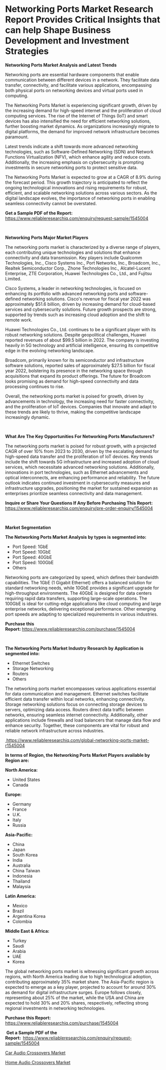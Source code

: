 <p><h1>Networking Ports Market Research Report Provides Critical Insights that can help Shape Business Development and Investment Strategies</h1></p><p><strong>Networking Ports Market Analysis and Latest Trends</strong></p>
<p><p>Networking ports are essential hardware components that enable communication between different devices in a network. They facilitate data transfer, connectivity, and facilitate various applications, encompassing both physical ports on networking devices and virtual ports used in computing.</p><p>The Networking Ports Market is experiencing significant growth, driven by the increasing demand for high-speed internet and the proliferation of cloud computing services. The rise of the Internet of Things (IoT) and smart devices has also intensified the need for efficient networking solutions, further boosting market dynamics. As organizations increasingly migrate to digital platforms, the demand for improved network infrastructure becomes paramount.</p><p>Latest trends indicate a shift towards more advanced networking technologies, such as Software-Defined Networking (SDN) and Network Functions Virtualization (NFV), which enhance agility and reduce costs. Additionally, the increasing emphasis on cybersecurity is prompting investments in secure networking ports to protect sensitive data.</p><p>The Networking Ports Market is expected to grow at a CAGR of 8.9% during the forecast period. This growth trajectory is anticipated to reflect the ongoing technological innovations and rising requirements for robust, efficient, and scalable networking solutions across various sectors. As the digital landscape evolves, the importance of networking ports in enabling seamless connectivity cannot be overstated.</p></p>
<p><strong>Get a Sample PDF of the Report:&nbsp;</strong> <a href="https://www.reliableresearchiq.com/enquiry/request-sample/1545004?utm_campaign=1900&utm_medium=2&utm_source=Github&utm_content=ia&utm_term=10022025&utm_id=networking-ports">https://www.reliableresearchiq.com/enquiry/request-sample/1545004</a></p>
<p>&nbsp;</p>
<p><strong>Networking Ports Major Market Players</strong></p>
<p><p>The networking ports market is characterized by a diverse range of players, each contributing unique technologies and solutions that enhance connectivity and data transmission. Key players include Qualcomm Technologies, Inc., Cisco Systems Inc., Port Networks, Inc., Broadcom, Inc., Realtek Semiconductor Corp., Zhone Technologies Inc., Alcatel-Lucent Enterprise, ZTE Corporation, Huawei Technologies Co., Ltd., and Fujitsu Limited.</p><p>Cisco Systems, a leader in networking technologies, is focused on enhancing its portfolio with advanced networking ports and software-defined networking solutions. Cisco's revenue for fiscal year 2022 was approximately $51.6 billion, driven by increasing demand for cloud-based services and cybersecurity solutions. Future growth prospects are strong, supported by trends such as increasing cloud adoption and the shift to remote work.</p><p>Huawei Technologies Co., Ltd. continues to be a significant player with its robust networking solutions. Despite geopolitical challenges, Huawei reported revenues of about $99.5 billion in 2022. The company is investing heavily in 5G technology and artificial intelligence, ensuring its competitive edge in the evolving networking landscape.</p><p>Broadcom, primarily known for its semiconductor and infrastructure software solutions, reported sales of approximately $27.5 billion for fiscal year 2022, bolstering its presence in the networking space through acquisitions that expand its product offerings. The future for Broadcom looks promising as demand for high-speed connectivity and data processing continues to rise.</p><p>Overall, the networking ports market is poised for growth, driven by advancements in technology, the increasing need for faster connectivity, and the proliferation of IoT devices. Companies that innovate and adapt to these trends are likely to thrive, making the competitive landscape increasingly dynamic.</p></p>
<p>&nbsp;</p>
<p><strong>What Are The Key Opportunities For Networking Ports Manufacturers?</strong></p>
<p><p>The networking ports market is poised for robust growth, with a projected CAGR of over 10% from 2023 to 2030, driven by the escalating demand for high-speed data transfer and the proliferation of IoT devices. Key trends include the shift towards 5G infrastructure and increased adoption of cloud services, which necessitate advanced networking solutions. Additionally, innovations in port technologies, such as Ethernet advancements and optical interconnects, are enhancing performance and reliability. The future outlook indicates continued investment in cybersecurity measures and infrastructure upgrades, positioning the market for sustained expansion as enterprises prioritize seamless connectivity and data management.</p></p>
<p><strong>Inquire or Share Your Questions If Any Before Purchasing This Report:</strong> <a href="https://www.reliableresearchiq.com/enquiry/pre-order-enquiry/1545004?utm_campaign=1900&utm_medium=2&utm_source=Github&utm_content=ia&utm_term=10022025&utm_id=networking-ports">https://www.reliableresearchiq.com/enquiry/pre-order-enquiry/1545004</a></p>
<p>&nbsp;</p>
<p><strong>Market Segmentation</strong></p>
<p><strong>The Networking Ports Market Analysis by types is segmented into:</strong></p>
<p><ul><li>Port Speed: 1GbE</li><li>Port Speed: 10GbE</li><li>Port Speed: 40GbE</li><li>Port Speed: 100GbE</li><li>Others</li></ul></p>
<p><p>Networking ports are categorized by speed, which defines their bandwidth capabilities. The 1GbE (1 Gigabit Ethernet) offers a balanced solution for standard networking needs, while 10GbE provides a significant upgrade for high-throughput environments. The 40GbE is designed for data centers requiring rapid data transfers, supporting large-scale operations. The 100GbE is ideal for cutting-edge applications like cloud computing and large enterprise networks, delivering exceptional performance. Other emerging port speeds are adapting to specialized requirements in various industries.</p></p>
<p><strong>Purchase this Report:&nbsp;</strong><a href="https://www.reliableresearchiq.com/purchase/1545004?utm_campaign=1900&utm_medium=2&utm_source=Github&utm_content=ia&utm_term=10022025&utm_id=networking-ports">https://www.reliableresearchiq.com/purchase/1545004</a></p>
<p>&nbsp;</p>
<p><strong>The Networking Ports Market Industry Research by Application is segmented into:</strong></p>
<p><ul><li>Ethernet Switches</li><li>Storage Networking</li><li>Routers</li><li>Others</li></ul></p>
<p><p>The networking ports market encompasses various applications essential for data communication and management. Ethernet switches facilitate efficient data transfer within local networks, enhancing connectivity. Storage networking solutions focus on connecting storage devices to servers, optimizing data access. Routers direct data traffic between networks, ensuring seamless internet connectivity. Additionally, other applications include firewalls and load balancers that manage data flow and enhance security. Together, these components are vital for robust and reliable network infrastructure across industries.</p></p>
<p><a href="https://www.reliableresearchiq.com/global-networking-ports-market-r1545004?utm_campaign=1900&utm_medium=2&utm_source=Github&utm_content=ia&utm_term=10022025&utm_id=networking-ports">&nbsp;https://www.reliableresearchiq.com/global-networking-ports-market-r1545004</a></p>
<p><strong>In terms of Region, the Networking Ports Market Players available by Region are:</strong></p>
<p>
    <p> <strong> North America: </strong>
        <ul>
            <li>United States</li>
            <li>Canada</li>
        </ul>
        </p> 
    <p> <strong> Europe: </strong>
        <ul>
            <li>Germany</li>
            <li>France</li>
            <li>U.K.</li>
            <li>Italy</li>
            <li>Russia</li>
        </ul>
        </p> 
    <p> <strong> Asia-Pacific: </strong>
        <ul>
            <li>China</li>
            <li>Japan</li>
            <li>South Korea</li>
            <li>India</li>
            <li>Australia</li>
            <li>China Taiwan</li>
            <li>Indonesia</li>
            <li>Thailand</li>
            <li>Malaysia</li>
        </ul>
        </p> 
    <p> <strong> Latin America: </strong>
        <ul>
            <li>Mexico</li>
            <li>Brazil</li>
            <li>Argentina Korea</li>
            <li>Colombia</li>
        </ul>
        </p> 
    <p> <strong> Middle East & Africa: </strong>
        <ul>
            <li>Turkey</li>
            <li>Saudi</li>
            <li>Arabia</li>
            <li>UAE</li>
            <li>Korea</li>
        </ul>
    </p>
    </p>
<p><p>The global networking ports market is witnessing significant growth across regions, with North America leading due to high technological adoption, contributing approximately 35% market share. The Asia-Pacific region is expected to emerge as a key player, projected to account for around 30% as demand for digital infrastructure surges. Europe follows closely, representing about 25% of the market, while the USA and China are expected to hold 30% and 20% shares, respectively, reflecting strong regional investments in networking technologies.</p></p>
<p><strong>Purchase this Report: </strong><a href="https://www.reliableresearchiq.com/purchase/1545004?utm_campaign=1900&utm_medium=2&utm_source=Github&utm_content=ia&utm_term=10022025&utm_id=networking-ports">https://www.reliableresearchiq.com/purchase/1545004</a></p>
<p>&nbsp;<strong>Get a Sample PDF of the Report:&nbsp;&nbsp;</strong><a href="https://www.reliableresearchiq.com/enquiry/request-sample/1545004?utm_campaign=1900&utm_medium=2&utm_source=Github&utm_content=ia&utm_term=10022025&utm_id=networking-ports">https://www.reliableresearchiq.com/enquiry/request-sample/1545004</a></p>
<p><strong></strong></p>
<p><p><a href="https://github.com/msiyahhonzo46/Market-Research-Report-List-1/blob/main/car-audio-crossovers-market.md?utm_campaign=1900&utm_medium=2&utm_source=Github&utm_content=ia&utm_term=10022025&utm_id=networking-ports">Car Audio Crossovers Market</a></p><p><a href="https://github.com/tapandtarxo/Market-Research-Report-List-1/blob/main/home-audio-crossovers-market.md?utm_campaign=1900&utm_medium=2&utm_source=Github&utm_content=ia&utm_term=10022025&utm_id=networking-ports">Home Audio Crossovers Market</a></p></p>